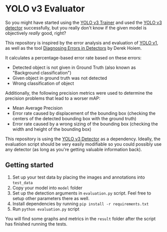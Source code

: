 # YOLO v3 Evaluator

So you might have started using the [YOLO v3 Trainer](https://github.com/creichel/yolov3_trainer) and used the [YOLO v3 detector](https://github.com/creichel/yolov3_detector) successfully, but you really don't know if the given model is objectively *really* good, right?

This repository is inspired by the error analysis and evaluation of [YOLO v1](https://www.cv-foundation.org/openaccess/content_cvpr_2016/html/Redmon_You_Only_Look_CVPR_2016_paper.html), as well as the tool [Diagnosing Errors in Detectors](http://dhoiem.web.engr.illinois.edu/projects/detectionAnalysis/) by Derek Hoiem. 

It calculates a percentage-based error rate based on these errors:
- Detected object is not given in Ground Truth (also known as "Background classification")
- Given object in ground truth was not detected
- Wrong classification of object

Additionally, the following precision metrics were used to determine the precision problems that lead to a worser mAP:
- Mean Average Precision
- Error rate caused by displacement of the bounding box (checking the centers of the detected bounding box with the ground truth)
- Error rate caused by a wrong sizing of the bounding box (checking the width and height of the bounding box)

This repository is using the [YOLO v3 Detector](https://github.com/creichel/yolov3_detector) as a dependency. Ideally, the evaluation script should be very easily modifiable so you could possibly use any detector (as long as you're getting valuable information back).

## Getting started

1. Set up your test data by placing the images and annotations into `test_data`
2. Copy your model into `model` folder
3. Set up the detection arguments in `evaluation.py` script. Feel free to setup other parameters there as well.
4. Install dependencies by running `pip install -r requirements.txt`
5. Run `python evaluation.py` script

You will find some graphs and metrics in the `result` folder after the script has finished running the tests.